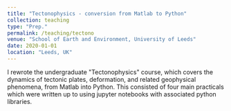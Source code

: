 ```yaml
---
title: "Tectonophysics - conversion from Matlab to Python"
collection: teaching
type: "Prep."
permalink: /teaching/tectono
venue: "School of Earth and Environment, University of Leeds"
date: 2020-01-01
location: "Leeds, UK"
---
```


I rewrote the undergraduate "Tectonophysics" course, which covers the dynamics of tectonic plates, deformation, and related geophysical phenomena, from Matlab into Python. This consisted of four main practicals which were written up to using jupyter notebooks with associated python libraries.
